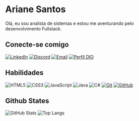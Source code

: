 # Ariane Santos

Olá, eu sou analista de sistemas e estou me aventurando pelo desenvolvimento Fullstack.

## Conecte-se comigo

[![LinkedIn](https://img.shields.io/badge/LinkedIn-0080f0?style=for-the-badge&logo=linkedin&logoColor=fff)](https://www.linkedin.com/in/ariane-cledja-santos-5b04901b2/)
[![Discord](https://img.shields.io/badge/Discord-60C?style=for-the-badge&logo=discord&logoColor=fff)](https://www.discord.com/in/ariane25#1946/)
[![Email](https://img.shields.io/badge/Email-f00?style=for-the-badge&logo=gmail&logoColor=fff)](mailto:ariane225040@gmail.com)
[![Perfil DIO](https://img.shields.io/badge/-Meu%20Perfil%20na%20DIO-f99?style=for-the-badge)](https://web.dio.me/users/ariane225040/)

## Habilidades

![HTML5](https://img.shields.io/badge/HTML-F2972F?style=for-the-badge&logo=html5&logoColor=FFF)
![CSS3](https://img.shields.io/badge/CSS3-00F?style=for-the-badge&logo=css3&logoColor=FFF)
![JavaScript](https://img.shields.io/badge/JavaScript-F2BE22?style=for-the-badge&logo=javascript&logoColor=FFF)
![Java](https://img.shields.io/badge/Java-C00?style=for-the-badge&logo=java&logoColor=FFF)
![C#](https://img.shields.io/badge/Csharp-3B185F?style=for-the-badge&logo=csharp&logoColor=FFF)
[![Git](https://img.shields.io/badge/Git-F00?style=for-the-badge&logo=git&logoColor=FFF)](https://git-scm.com/doc) 
[![GitHub](https://img.shields.io/badge/GitHub-000?style=for-the-badge&logo=github&logoColor=FFF)](https://docs.github.com/)

## Github States

![GitHub Stats](https://github-readme-stats.vercel.app/api?username=arianecledja&theme=transparent&bg_color=000&border_color=EA1179&show_icons=true&icon_color=F0CAA3&title_color=EA1179&text_color=fff)
![Top Langs](https://github-readme-stats-git-masterrstaa-rickstaa.vercel.app/api/top-langs/?username=arianecledja&layout=compact&bg_color=000&border_color=EA1179&title_color=EA1179&text_color=FFF)


